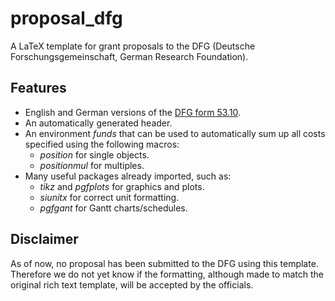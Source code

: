 proposal_dfg
============

A LaTeX template for grant proposals to the DFG (Deutsche Forschungsgemeinschaft, German Research Foundation).


Features
--------
 
* English and German versions of the [DFG form 53.10](http://www.dfg.de/foerderung/programme/einzelfoerderung/sachbeihilfe/formulare_merkblaetter/index.jsp).
* An automatically generated header.
* An environment *funds* that can be used to automatically sum up all costs specified using the following macros:
  * *position* for single objects.
  * *positionmul* for multiples.
* Many useful packages already imported, such as: 
  * *tikz* and *pgfplots* for graphics and plots. 
  * *siunitx* for correct unit formatting. 
  * *pgfgant* for Gantt charts/schedules.


Disclaimer
----------

As of now, no proposal has been submitted to the DFG using this template. Therefore we do not yet know if the formatting, although made to match the original rich text template, will be accepted by the officials.

